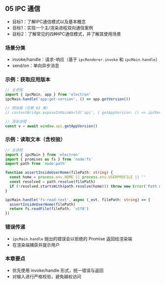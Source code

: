 ## 05 IPC 通信

- 目标1：了解IPC通信模式以及基本概念
- 目标1：实现一个主/渲染进程双向通信案例
- 目标2：了解常见的四种IPC通信模式，并了解其使用场景

### 场景分类
- invoke/handle：请求-响应（基于 `ipcRenderer.invoke` 和 `ipcMain.handle`）
- send/on：单向异步消息

### 示例：获取应用版本
```ts
// 主进程
import { ipcMain, app } from 'electron'
ipcMain.handle('app:get-version', () => app.getVersion())

// 预加载（见第 03 章）
// contextBridge.exposeInMainWorld('api', { getAppVersion: () => ipcRenderer.invoke('app:get-version') })

// 渲染进程
const v = await window.api.getAppVersion()
```

### 示例：读取文本（含校验）
```ts
// 主进程
import { ipcMain } from 'electron'
import { promises as fs } from 'node:fs'
import path from 'node:path'

function assertInsideUserHome(filePath: string) {
  const home = process.env.HOME || process.env.USERPROFILE || ''
  const resolved = path.resolve(filePath)
  if (!resolved.startsWith(path.resolve(home))) throw new Error('Path not allowed')
}

ipcMain.handle('fs:read-text', async (_evt, filePath: string) => {
  assertInsideUserHome(filePath)
  return fs.readFile(filePath, 'utf8')
})
```

### 错误传递
- `ipcMain.handle` 抛出的错误会以拒绝的 Promise 返回给渲染端
- 在渲染端捕获并提示用户

### 本章要点
- 优先使用 invoke/handle 形式，统一错误与返回
- 对输入进行严格校验，避免越权访问

